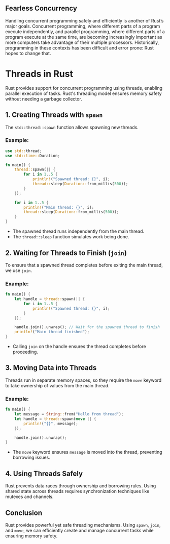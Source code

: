 ## Fearless Concurrency

Handling concurrent programming safely and efficiently is another of Rust’s major goals. Concurrent programming, where different parts of a program execute independently, and parallel programming, where different parts of a program execute at the same time, are becoming increasingly important as more computers take advantage of their multiple processors. Historically, programming in these contexts has been difficult and error prone: Rust hopes to change that.

# Threads in Rust

Rust provides support for concurrent programming using threads, enabling parallel execution of tasks. Rust's threading model ensures memory safety without needing a garbage collector.

## 1. Creating Threads with `spawn`

The `std::thread::spawn` function allows spawning new threads.

### Example:
```rust
use std::thread;
use std::time::Duration;

fn main() {
    thread::spawn(|| {
        for i in 1..5 {
            println!("Spawned thread: {}", i);
            thread::sleep(Duration::from_millis(500));
        }
    });

    for i in 1..5 {
        println!("Main thread: {}", i);
        thread::sleep(Duration::from_millis(500));
    }
}
```

- The spawned thread runs independently from the main thread.
- The `thread::sleep` function simulates work being done.

## 2. Waiting for Threads to Finish (`join`)

To ensure that a spawned thread completes before exiting the main thread, we use `join`.

### Example:
```rust
fn main() {
    let handle = thread::spawn(|| {
        for i in 1..5 {
            println!("Spawned thread: {}", i);
        }
    });

    handle.join().unwrap(); // Wait for the spawned thread to finish
    println!("Main thread finished");
}
```

- Calling `join` on the handle ensures the thread completes before proceeding.

## 3. Moving Data into Threads

Threads run in separate memory spaces, so they require the `move` keyword to take ownership of values from the main thread.

### Example:
```rust
fn main() {
    let message = String::from("Hello from thread");
    let handle = thread::spawn(move || {
        println!("{}", message);
    });

    handle.join().unwrap();
}
```

- The `move` keyword ensures `message` is moved into the thread, preventing borrowing issues.

## 4. Using Threads Safely

Rust prevents data races through ownership and borrowing rules. Using shared state across threads requires synchronization techniques like mutexes and channels.

## Conclusion

Rust provides powerful yet safe threading mechanisms. Using `spawn`, `join`, and `move`, we can efficiently create and manage concurrent tasks while ensuring memory safety.